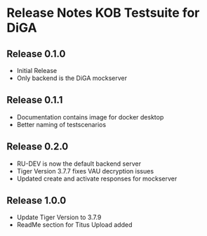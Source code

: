 # Release Notes KOB Testsuite for DiGA

## Release 0.1.0

* Initial Release
* Only backend is the DiGA mockserver

## Release 0.1.1

* Documentation contains image for docker desktop
* Better naming of testscenarios

## Release 0.2.0 

* RU-DEV is now the default backend server
* Tiger Version 3.7.7 fixes VAU decryption issues
* Updated create and activate responses for mockserver

## Release 1.0.0

* Update Tiger Version to 3.7.9
* ReadMe section for Titus Upload added